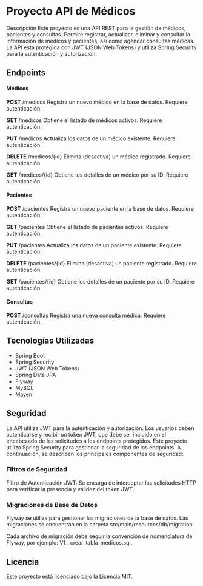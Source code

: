 
# Proyecto API de Médicos
Descripción
Este proyecto es una API REST para la gestión de médicos, pacientes y consultas. Permite registrar, actualizar, eliminar y consultar la información de médicos y pacientes, así como agendar consultas médicas. La API está protegida con JWT (JSON Web Tokens) y utiliza Spring Security para la autenticación y autorización.


## Endpoints
#### Médicos

**POST** /medicos
Registra un nuevo médico en la base de datos.
Requiere autenticación.

**GET** /medicos
Obtiene el listado de médicos activos.
Requiere autenticación.

**PUT** /medicos
Actualiza los datos de un médico existente.
Requiere autenticación.

**DELETE** /medicos/{id}
Elimina (desactiva) un médico registrado.
Requiere autenticación.

**GET** /medicos/{id}
Obtiene los detalles de un médico por su ID.
Requiere autenticación.

#### Pacientes
**POST** /pacientes
Registra un nuevo paciente en la base de datos.
Requiere autenticación.

**GET** /pacientes
Obtiene el listado de pacientes activos.
Requiere autenticación.

**PUT** /pacientes
Actualiza los datos de un paciente existente.
Requiere autenticación.

**DELETE** /pacientes/{id}
Elimina (desactiva) un paciente registrado.
Requiere autenticación.

**GET** /pacientes/{id}
Obtiene los detalles de un paciente por su ID.
Requiere autenticación.

#### Consultas

**POST** /consultas
Registra una nueva consulta médica.
Requiere autenticación.

## Tecnologías Utilizadas

- Spring Boot
- Spring Security
- JWT (JSON Web Tokens)
- Spring Data JPA
- Flyway
- MySQL
- Maven


## Seguridad

La API utiliza JWT para la autenticación y autorización. Los usuarios deben autenticarse y recibir un token JWT, que debe ser incluido en el encabezado de las solicitudes a los endpoints protegidos.
Este proyecto utiliza Spring Security para gestionar la seguridad de los endpoints. A continuación, se describen los principales componentes de seguridad:

### Filtros de Seguridad
Filtro de Autenticación JWT: Se encarga de interceptar las solicitudes HTTP para verificar la presencia y validez del token JWT.

### Migraciones de Base de Datos
Flyway se utiliza para gestionar las migraciones de la base de datos. Las migraciones se encuentran en la carpeta src/main/resources/db/migration.

Cada archivo de migración debe seguir la convención de nomenclatura de Flyway, por ejemplo: V1__crear_tabla_medicos.sql.

## Licencia
Este proyecto está licenciado bajo la Licencia MIT.




